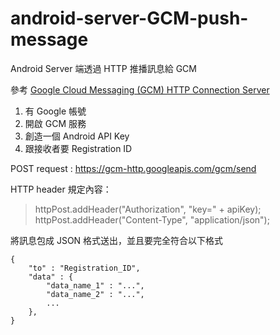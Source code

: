 # android-server-GCM-push-message

Android Server 端透過 HTTP 推播訊息給 GCM

參考 [Google Cloud Messaging (GCM) HTTP Connection Server](https://developers.google.com/cloud-messaging/http#auth)

1. 有 Google 帳號
2. 開啟 GCM 服務
3. 創造一個 Android API Key
4. 跟接收者要 Registration ID

POST request : https://gcm-http.googleapis.com/gcm/send

HTTP header 規定內容：

> httpPost.addHeader("Authorization", "key=" + apiKey);
> httpPost.addHeader("Content-Type", "application/json");

將訊息包成 JSON 格式送出，並且要完全符合以下格式

    {
	    "to" : "Registration_ID",
	    "data" : {
		    "data_name_1" : "...",
		    "data_name_2" : "...",
		    ...
	    },
    }

